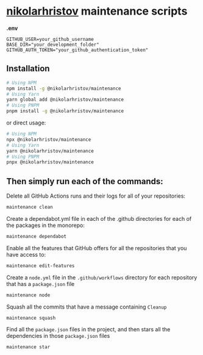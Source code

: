 # [nikolarhristov] maintenance scripts

**.env**

```env
GITHUB_USER=your_github_username
BASE_DIR="your_development_folder"
GITHUB_AUTH_TOKEN="your_github_authentication_token"
```

## Installation

```bash
# Using NPM
npm install -g @nikolarhristov/maintenance
# Using Yarn
yarn global add @nikolarhristov/maintenance
# Using PNPM
pnpm install -g @nikolarhristov/maintenance
```

or direct usage:

```bash
# Using NPM
npx @nikolarhristov/maintenance
# Using Yarn
yarn @nikolarhristov/maintenance
# Using PNPM
pnpx @nikolarhristov/maintenance
```

## Then simply run each of the commands:

Delete all GitHub Actions runs and their logs for all of your repositories:

```bash
maintenance clean
```

Create a dependabot.yml file in each of the .github directories for each of the
packages in the monorepo:

```bash
maintenance dependabot
```

Enable all the features that GitHub offers for all the repositories that you
have access to:

```bash
maintenance edit-features
```

Create a `node.yml` file in the `.github/workflows` directory for each
repository that has a `package.json` file

```bash
maintenance node
```

Squash all the commits that have a message containing `Cleanup`

```bash
maintenance squash
```

Find all the `package.json` files in the project, and then stars all the
dependencies in those `package.json` files

```bash
maintenance star
```

[nikolarhristov]: https://github.com/nikolaxhristov
